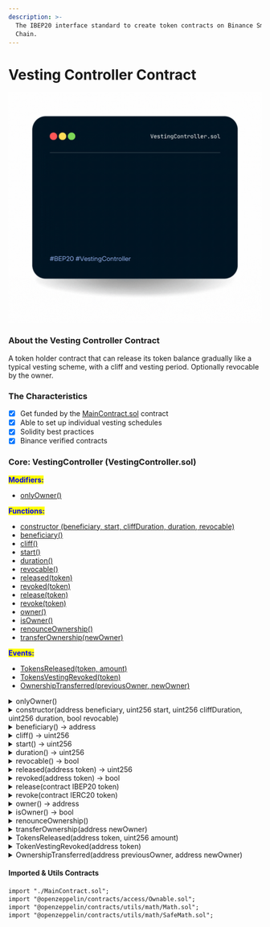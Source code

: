 ```yaml
---
description: >-
  The IBEP20 interface standard to create token contracts on Binance Smart
  Chain.
---
```


# Vesting Controller Contract

![](../../.gitbook/assets/vestingController.gif)

### About the Vesting Controller Contract

A token holder contract that can release its token balance gradually like a typical vesting scheme, with a cliff and vesting period. Optionally revocable by the owner.

### The Characteristics

* [x] Get funded by the [MainContract.sol](overview.md#about-the-main-contract) contract
* [x] Able to set up individual vesting schedules
* [x] Solidity best practices
* [x] Binance verified contracts

### Core: VestingController (VestingController.sol)

<mark style="color:blue;">**Modifiers:**</mark>

* [onlyOwner()](vesting-controller-contract.md#onlyowner)

<mark style="color:blue;">**Functions:**</mark>

* [constructor (beneficiary, start, cliffDuration, duration, revocable)](vesting-controller-contract.md#constructor-address-beneficiary-uint256-start-uint256-cliffduration-uint256-duration-bool-revocable)
* [beneficiary()](vesting-controller-contract.md#beneficiary-address)
* [cliff()](vesting-controller-contract.md#cliff-uint256)
* [start()](vesting-controller-contract.md#start-uint256)
* [duration()](vesting-controller-contract.md#duration-uint256)
* [revocable()](vesting-controller-contract.md#revocable-bool)
* [released(token)](vesting-controller-contract.md#released-address-token-uint256)
* [revoked(token)](vesting-controller-contract.md#revoked-address-token-bool)
* [release(token)](vesting-controller-contract.md#release-contract-ibep20-token)
* [revoke(token)](vesting-controller-contract.md#revoke-contract-ierc20-token)
* [owner()](vesting-controller-contract.md#owner-address)
* [isOwner()](vesting-controller-contract.md#isowner-bool)
* [renounceOwnership()](vesting-controller-contract.md#renounceownership)
* [transferOwnership(newOwner)](vesting-controller-contract.md#transferownership-address-newowner)

<mark style="color:blue;">**Events:**</mark>

* [TokensReleased(token, amount)](vesting-controller-contract.md#undefined)
* [TokensVestingRevoked(token)](vesting-controller-contract.md#undefined-1)
* [OwnershipTransferred(previousOwner, newOwner)](vesting-controller-contract.md#undefined-2)

<details>

<summary>onlyOwner()</summary>

Throws if called by any account other than the owner.

</details>

<details>

<summary>constructor(address beneficiary, uint256 start, uint256 cliffDuration, uint256 duration, bool revocable)</summary>

Creates a vesting contract that vests its balance of any ERC20 token to the beneficiary, gradually in a linear fashion until start + duration. By then all of the balance will have vested.

</details>

<details>

<summary>beneficiary() → address</summary>



</details>

<details>

<summary>cliff() → uint256</summary>



</details>

<details>

<summary>start() → uint256</summary>



</details>

<details>

<summary>duration() → uint256</summary>



</details>

<details>

<summary>revocable() → bool</summary>



</details>

<details>

<summary>released(address token) → uint256</summary>



</details>

<details>

<summary>revoked(address token) → bool</summary>



</details>

<details>

<summary>release(contract IBEP20 token)</summary>



</details>

<details>

<summary>revoke(contract IERC20 token)</summary>



</details>

<details>

<summary>owner() → address</summary>

Returns the address of the current owner.

</details>

<details>

<summary>isOwner() → bool</summary>

Returns true if the caller is the current owner.

</details>

<details>

<summary>renounceOwnership()</summary>



</details>

<details>

<summary>transferOwnership(address newOwner)</summary>

Transfers ownership of the contract to a new account (`newOwner`). Can only be called by the current owner.

</details>

<details>

<summary>TokensReleased(address token, uint256 amount)</summary>



</details>

<details>

<summary>TokenVestingRevoked(address token)</summary>



</details>

<details>

<summary>OwnershipTransferred(address previousOwner, address newOwner)</summary>



</details>

#### Imported & Utils Contracts

```solidity
import "./MainContract.sol";
import "@openzeppelin/contracts/access/Ownable.sol";
import "@openzeppelin/contracts/utils/math/Math.sol";
import "@openzeppelin/contracts/utils/math/SafeMath.sol";
```
